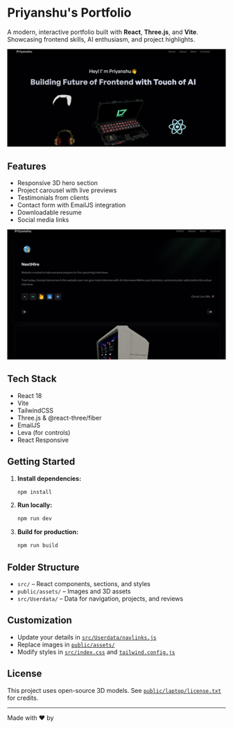 # Priyanshu's Portfolio

A modern, interactive portfolio built with **React**, **Three.js**, and **Vite**. Showcasing frontend skills, AI enthusiasm, and project highlights.

![Hero Section](public/assets/hero.png)

## Features

- Responsive 3D hero section
- Project carousel with live previews
- Testimonials from clients
- Contact form with EmailJS integration
- Downloadable resume
- Social media links

![Project Portfolio](public/assets/project_portfolio.png)

## Tech Stack

- React 18
- Vite
- TailwindCSS
- Three.js & @react-three/fiber
- EmailJS
- Leva (for controls)
- React Responsive

## Getting Started

1. **Install dependencies:**
   ```sh
   npm install
   ```

2. **Run locally:**
   ```sh
   npm run dev
   ```

3. **Build for production:**
   ```sh
   npm run build
   ```

## Folder Structure

- `src/` – React components, sections, and styles
- `public/assets/` – Images and 3D assets
- `src/Userdata/` – Data for navigation, projects, and reviews

## Customization

- Update your details in [`src/Userdata/navlinks.js`](src/Userdata/navlinks.js)
- Replace images in [`public/assets/`](public/assets/)
- Modify styles in [`src/index.css`](src/index.css) and [`tailwind.config.js`](tailwind.config.js)

## License

This project uses open-source 3D models. See [`public/laptop/license.txt`](public/laptop/license.txt) for credits.

---

Made with ❤️ by
